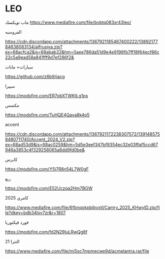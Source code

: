 # LEO
ماب تويكسك
https://www.mediafire.com/file/bvbtq083xr43leo/

الفروسيه

https://cdn.discordapp.com/attachments/1367921185467400222/1389217784638083134/alfrusiya.zip?ex=68acfca2&is=68abab22&hm=0aee786da51d9e4e9196fb7ff18f64ecf86c22c5a9ead58a841fff9d7ef286f2&

سيارات+ مابات

https://github.com/z6b9/jacg

سييرا

https://modsfire.com/ER7obXTWKtLg1ps

مكسس

https://modsfire.com/TuHQE4Qaya8k4p5

accent

https://cdn.discordapp.com/attachments/1367921172238307572/1391485758480711740/Accent_2024_V2.zip?ex=68ad53d9&is=68ac0259&hm=5d5e3eef347bf9354ec32e03ffaf5ccd67946a3853c4f329258065a8dd9fd0be&

كابرس

https://modsfire.com/Y5j7R8n54L7W0gF

ربع

https://modsfire.com/E52Uczqa2Hm7BGW

كامري 2025

https://www.mediafire.com/file/6fbnqokpbjbyxtl/Camry_2025_KHwylD.zip/file?dkey=bdb34lsy7zr&r=1807

فورد فيكتوريا 

https://modsfire.com/fd2N29IuLRwQg8f

النترا 21

https://www.mediafire.com/file/mi5sc7mpmecwe9d/acmelantra.rar/file
